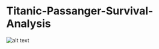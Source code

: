 # Titanic-Passanger-Survival-Analysis
![alt text](https://www.google.com/url?sa=i&url=https%3A%2F%2Ftowardsai.net%2Fp%2Fdata-analysis%2Ftitanic-survival-prediction-i-bf5a04afff46&psig=AOvVaw2aNWk8xSDaz4npF2xMpSSs&ust=1635176307290000&source=images&cd=vfe&ved=0CAsQjRxqFwoTCPD52M2w4_MCFQAAAAAdAAAAABAD.png)
